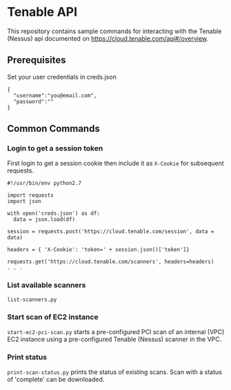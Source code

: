Tenable API
===========

This repository contains sample commands for interacting with the Tenable (Nessus) api documented on <https://cloud.tenable.com/api#/overview>.

## Prerequisites

Set your user credentials in creds.json
```
{
  "username":"you@email.com",
  "password":""
}
```

## Common Commands

### Login to get a session token

First login to get a session cookie then include it as `X-Cookie` for subsequent requests.

```
#!/usr/bin/env python2.7

import requests
import json

with open('creds.json') as df:
  data = json.load(df)

session = requests.post('https://cloud.tenable.com/session', data = data)

headers = { 'X-Cookie': 'token=' + session.json()['token']}

requests.get('https://cloud.tenable.com/scanners', headers=headers)
. . .
```

### List available scanners

`list-scanners.py`

### Start scan of EC2 instance

`start-ec2-pci-scan.py` starts a pre-configured PCI scan of an internal (VPC) EC2 instance using a pre-configured Tenable (Nessus) scanner in the VPC.

### Print status

`print-scan-status.py` prints the status of existing scans. Scan with a status of 'complete' can be downloaded.

